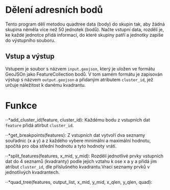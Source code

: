 # Dělení adresních bodů

Tento program dělí metodou quadtree data (body) do skupin tak, aby žádná skupina něměla více než 50 jednotek (bodů). Načte vstupní data, rozdělí je, ke každé jednotce přidá informaci, do které skupiny patří a jednotky zapíše do výstupního souboru.

## Vstup a výstup

Vstupem je soubor s názvem `input.geojson`, který je uložen ve formátu GeoJSOn jako FeatureCollection bodů. V tom samém formátu je zapisován výstup s názvem `output.geojson` a přidaným atributem `cluster_id`, jež určuje náležitost k danému kvadrantu.

# Funkce

⋅⋅*add_cluster_id(feature, cluster_id): 
  Každému bodu z vstupních dat `feature` přidá atirbut `cluster_id`.

⋅⋅*get_breakpoints(features):
  Z vstupních dat vytvoří dva seznamy souřadnic (x a y) a z každého vybere minimální a maximální hodnotu, spočítá pro oba střední hodnotu a tyto hodnoty vrátí.

⋅⋅*split_features(features, x_mid, y_mid):
  Rozdělí jednotlivé prvky vstupních dat do 4 seznamů (kvadranty) podle jejich vztahu k ose x a y a přidá jim atribut `cluster_id`, dle příslušného kvadrantu.Vrací seznamy prvků v jednotlivých kvadrantech.

⋅⋅*quad_tree(features, output_list, x_mid, y_mid, x_qlen, y_qlen, quad):
